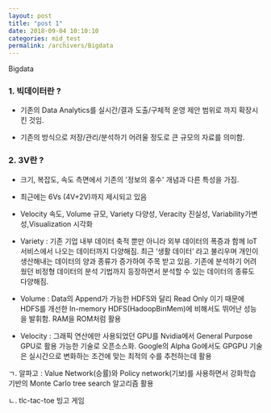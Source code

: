 ```yaml
---
layout: post
title: "post 1"
date: 2018-09-04 10:10:10
categories: mid_test
permalink: /archivers/Bigdata
---
```


Bigdata

### 1. 빅데이터란 ?   
  - 기존의 Data Analytics를 실시간/결과 도출/구체적 운영 제안  범위로 까지 확장시킨 것임. 
  
  - 기존의 방식으로 저장/관리/분석하기 어려울 정도로 큰 규모의 자료를 의미함. 
  
### 2. 3V란 ?     
  - 크기, 복잡도, 속도 측면에서 기존의 '정보의 홍수' 개념과 다른 특성을 가짐.
  
  - 최근에는 6Vs (4V+2V)까지 제시되고 있음
  
  - Velocity 속도, Volume 규모, Variety 다양성, Veracity 진실성, 
      Variability가변성,Visualization 시각화
      
  - Variety : 기존 기업 내부 데이터 축적 뿐만 아니라 외부 데이터의 폭증과 함께 IoT 서비스에서 나오는 데이터까지 다양해짐.
              최근 ‘생활 데이터’ 라고 불리우며 개인이 생산해내는 데이터의 양과 종류가 증가하여 주목 받고 있음.
              기존에 분석하기 어려웠던 비정형 데이터의 분석 기법까지 등장하면서 분석할 수 있는 데이터의 종류도 다양해짐.

  - Volume : Data의 Append가 가능한 HDFS와 달리 Read Only 이기 때문에
             HDFS를 개선한 In-memory HDFS(HadoopBinMem)에 비해서도 뛰어난 성능을 발휘함.
             RAM을 ROM처럼 활용
              
  - Velocity : 그래픽 연산에만 사용되었던 GPU를 Nvidia에서 General Purpose GPU로 활용 가능한 기술로 오픈소스화.
              Google의 Alpha Go에서도 GPGPU 기술은 실시간으로 변화하는 조건에 맞는 최적의 수를 추천하는데 활용   
              
   ㄱ. 알파고 : Value Network(승률)와 Policy network(기보)를 사용하면서 강화학습 기반의 Monte Carlo tree search 알고리즘 활용
  
   ㄴ. tlc-tac-toe 빙고 게임 
               
            

  
